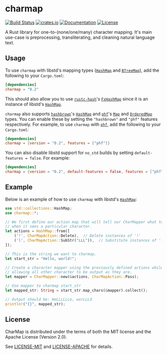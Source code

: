 # charmap

[![Build Status](https://img.shields.io/github/actions/workflow/status/owo/charmap/test.yaml)](https://github.com/owo/charmap/actions/workflows/test.yaml)
[![crates.io](https://img.shields.io/crates/v/charmap)](https://crates.io/crates/charmap)
[![Documentation](https://img.shields.io/docsrs/charmap)](https://docs.rs/charmap)
[![License](https://img.shields.io/crates/l/charmap)](https://github.com/owo/charmap#license)

A Rust library for one-to-(none/one/many) character mapping.
It's main use-case is preprocessing, transliterating, and cleaning natural
language text.

## Usage

To use `charmap` with libstd's mapping types
([`HashMap`](https://doc.rust-lang.org/std/collections/struct.HashMap.html) and
[`BTreeMap`](https://doc.rust-lang.org/std/collections/struct.BTreeMap.html)),
add the following to your `Cargo.toml`:

```toml
[dependencies]
charmap = "0.2"
```

This should also allow you to use
[`rustc-hash`](https://crates.io/crates/rustc-hash)'s
[`FxHashMap`](https://docs.rs/rustc-hash/latest/rustc_hash/type.FxHashMap.html)
since it is an instance of libstd's
[`HashMap`](https://doc.rust-lang.org/std/collections/struct.HashMap.html).

`charmap` also supports [`hashbrown`](https://crates.io/crates/hashbrown)'s
[`HashMap`](https://docs.rs/hashbrown/0.13.2/hashbrown/struct.HashMap.html) and
[`phf`](https://crates.io/crates/phf)'s
[`Map`](https://docs.rs/phf/latest/phf/struct.Map.html) and
[`OrderedMap`](https://docs.rs/phf/latest/phf/struct.OrderedMap.html) types.
You can enable these by setting the `"hashbrown"` and `"phf"` features
respectively.
For example, to use `charmap` with [`phf`](https://crates.io/crates/phf),
add the following to your `Cargo.toml`:

```toml
[dependencies]
charmap = {version = "0.2", features = ["phf"]}
```

You can also disable libstd support for `no_std` builds by setting
`default-features = false`. For example:

```toml
[dependencies]
charmap = {version = "0.2", default-features = false, features = ["phf"]}
```

## Example

Below is an example of how to use `charmap` with libstd's
[`HashMap`](https://doc.rust-lang.org/std/collections/struct.HashMap.html):

```rust
use std::collections::HashMap;
use charmap::*;

// We first define our action map that will tell our CharMapper what to do
// when it sees a particular character.
let actions = HashMap::from([
    ('!', CharMapAction::Delete),  // Delete instances of '!'
    ('l', CharMapAction::SubStr("LLL")),  // Substitute instances of 'l' with 'LLL'
]);

// This is the string we want to charmap.
let start_str = "Hello, world!";

// Create a character mapper using the previously defined actions while
// allowing all other character to be output as they are.
let mapper = CharMapper::new(&actions, CharMapAction::Pass);

// Use mapper to charmap start_str
let mapped_str: String = start_str.map_chars(&mapper).collect();

// Output should be: HeLLLLLLo, worLLLd
println!("{}", mapped_str);
```

## License

CharMap is distributed under the terms of both the MIT license and the
Apache License (Version 2.0).

See [LICENSE-MIT](LICENSE-MIT) and [LICENSE-APACHE](LICENSE-APACHE) for details.
